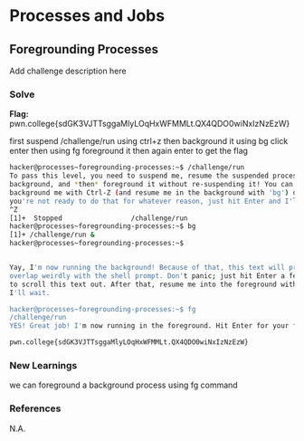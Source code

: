 # Processes and Jobs

## Foregrounding Processes
Add challenge description here

### Solve
**Flag:** pwn.college{sdGK3VJTTsggaMlyLOqHxWFMMLt.QX4QDO0wiNxIzNzEzW}

first suspend /challenge/run using ctrl+z then background it using bg click enter then using fg foreground it then again enter to get the flag

```bash
hacker@processes~foregrounding-processes:~$ /challenge/run
To pass this level, you need to suspend me, resume the suspended process in the
background, and *then* foreground it without re-suspending it! You can
background me with Ctrl-Z (and resume me in the background with 'bg') or, if
you're not ready to do that for whatever reason, just hit Enter and I'll exit!
^Z
[1]+  Stopped                 /challenge/run
hacker@processes~foregrounding-processes:~$ bg
[1]+ /challenge/run &
hacker@processes~foregrounding-processes:~$


Yay, I'm now running the background! Because of that, this text will probably
overlap weirdly with the shell prompt. Don't panic; just hit Enter a few times
to scroll this text out. After that, resume me into the foreground with 'fg';
I'll wait.

hacker@processes~foregrounding-processes:~$ fg
/challenge/run
YES! Great job! I'm now running in the foreground. Hit Enter for your flag!

pwn.college{sdGK3VJTTsggaMlyLOqHxWFMMLt.QX4QDO0wiNxIzNzEzW}
```

### New Learnings
we can foreground a background process using fg command

### References 
N.A.
